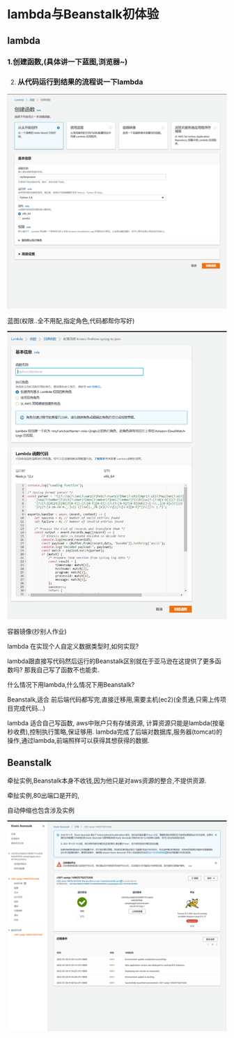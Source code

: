 # lambda与Beanstalk初体验

## lambda

### 1.创建函数,(具体讲一下蓝图,浏览器~)

2. ### 从代码运行到结果的流程说一下lambda

![image-20220325234109366](image-20220325234109366.png)

蓝图(权限..全不用配,指定角色,代码都帮你写好)

![image-20220325234344872](image-20220325234344872.png)

容器镜像(抄别人作业)

lambda 在实现个人自定义数据类型时,如何实现?

lambda跟直接写代码然后运行的Beanstalk区别就在于亚马逊在这提供了更多函数吗? 那我自己写了函数不也能卖.

什么情况下用lambda,什么情况下用Beanstalk?

Beanstalk,适合 前后端代码都写完,直接迁移用,需要主机(ec2)(全贯通,只需上传项目完成代码...)

lambda 适合自己写函数, aws中账户只有存储资源, 计算资源只能是lambda(按毫秒收费),控制执行策略,保证够用. lambda完成了后端对数据库,服务器(tomcat)的操作,通过lambda,前端照样可以获得其想获得的数据.

## Beanstalk

牵扯实例,Beanstalk本身不收钱,因为他只是对aws资源的整合,不提供资源.

牵扯实例,80出端口是开的,

自动伸缩也包含涉及实例

![image-20220326015958558](image-20220326015958558.png)